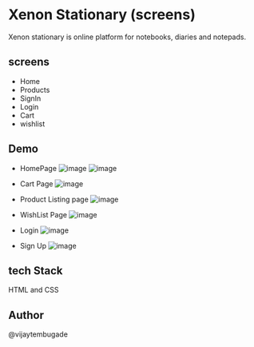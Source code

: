 # Xenon Stationary (screens)

Xenon stationary is online platform for notebooks, diaries and notepads. 

## screens
- Home
- Products
- SignIn
- Login
- Cart
- wishlist

## Demo
- HomePage
![image](https://user-images.githubusercontent.com/58331578/154967017-5b6c15e0-a3af-426e-bdc4-8d6ebfbaa8f8.png)
![image](https://user-images.githubusercontent.com/58331578/154967063-67665ecc-4b9f-49fa-ae93-6f36bc007484.png)

- Cart Page
![image](https://user-images.githubusercontent.com/58331578/154967150-b1ebb76c-56a2-428a-a974-d07d6ace5b4c.png)

- Product Listing page
![image](https://user-images.githubusercontent.com/58331578/154967218-475756aa-07c5-4749-9b4a-fe203fc0b1dc.png)

- WishList Page
![image](https://user-images.githubusercontent.com/58331578/154967305-5be9b913-31ea-477b-ac90-87d74fddab36.png)

- Login
![image](https://user-images.githubusercontent.com/58331578/154967359-fe0461eb-ed65-4c63-8fdb-be1bc14b765b.png)

- Sign Up
![image](https://user-images.githubusercontent.com/58331578/154967424-6caa6f9e-7548-476f-99f4-81f346a4a524.png)


## tech Stack
HTML and CSS

## Author
@vijaytembugade
